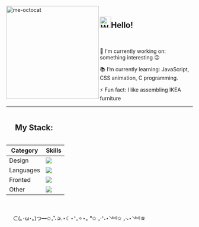 <div id="user-content-toc">  
<img src="https://github.com/KarynaMisnik/KarynaMisnik/assets/96831988/997d3e8b-7ac0-44ee-a88c-bca826ac7a20" alt="me-octocat" width="250" height="auto" align="left" />

<ul><summary list-style-type: none;><h2  style="display: inline-block;"><img src="https://raw.githubusercontent.com/Tarikul-Islam-Anik/Animated-Fluent-Emojis/master/Emojis/Hand%20gestures/Waving%20Hand.png" alt="Waving Hand" width="30" height="30"/>Hello!</h2><br><br>  

🦾 I'm currently working on: something interesting 😉 

📚 I’m currently learning: JavaScript, CSS animation, C programming.

⚡ Fun fact: I like assembling IKEA furniture  

</summary></ul>
</div>

 ---  
 
 <div id="user-content-toc"> <ul><summary list-style-type: none;> <h2  style="display: inline-block;">My Stack:</h2></summary></ul></div>

<table>
 <thead>
  <tr>
   <th>Category</th>
   <th>Skills</th>
  </tr>
 </thead>
 <tbody>
  <tr>
   <td>Design</td>
   <td><img src='https://skillicons.dev/icons?i=figma'></td>
  </tr>
    <tr>
   <td>Languages</td>
   <td><img src='https://skillicons.dev/icons?i=js,c'></td>    
  </tr>
      <tr>
   <td>Fronted</td>
   <td><img src='https://skillicons.dev/icons?i=html,css,react,materialui,vite'></td>
  </tr>
    </tr>
      <tr>
   <td>Other</td>
   <td><img src='https://skillicons.dev/icons?i=git,ubuntu,md,vscode,matlab'></td>
  </tr>
 </tbody>
</table>

<br>


　 ⊂(｡･ω･｡)つ━✩₊˚˖✰.⋆☾⋆⁺₊✧⋆｡ °✩ ₊‧⁺˖⋆༺✩ ₊‧˖⋆༺☆
  


               



